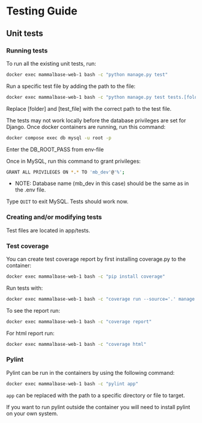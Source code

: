 # Testing Guide

## Unit tests

### Running tests

To run all the existing unit tests, run:

```bash
docker exec mammalbase-web-1 bash -c "python manage.py test"
```

Run a specific test file by adding the path to the file:

```bash
docker exec mammalbase-web-1 bash -c "python manage.py test tests.[folder].[test_file]"
```
Replace [folder] and [test_file] with the correct path to the test file.

The tests may not work locally before the database privileges are set for Django. Once docker containers are running, run this command:

```bash
docker compose exec db mysql -u root -p
```

Enter the DB_ROOT_PASS from env-file

Once in MySQL, run this command to grant privileges:

```bash
GRANT ALL PRIVILEGES ON *.* TO 'mb_dev'@'%';
```
- NOTE: Database name (mb_dev in this case) should be the same as in the .env file.  

Type ```QUIT``` to exit MySQL. Tests should work now.

### Creating and/or modifying tests

Test files are located in app/tests.  

### Test coverage

You can create test coverage report by first installing coverage.py to the container:
```bash
docker exec mammalbase-web-1 bash -c "pip install coverage"
```
Run tests with:
```bash
docker exec mammalbase-web-1 bash -c "coverage run --source='.' manage.py test"
```

To see the report run:
```bash
docker exec mammalbase-web-1 bash -c "coverage report"
```
For html report run:
```bash
docker exec mammalbase-web-1 bash -c "coverage html"
```

### Pylint

Pylint can be run in the containers by using the following command:
```bash
docker exec mammalbase-web-1 bash -c "pylint app"
```
```app``` can be replaced with the path to a specific directory or file to target.

If you want to run pylint outside the container you will need to install pylint on your own system.
